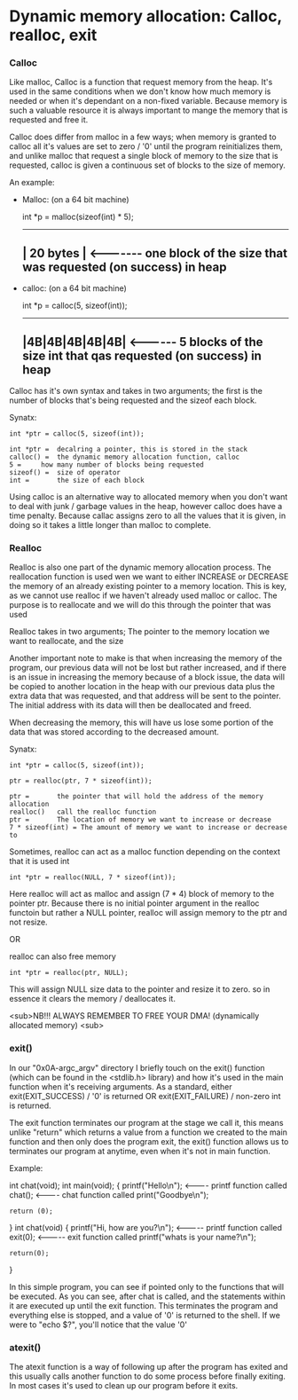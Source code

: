 # Dynamic memory allocation: Calloc, realloc, exit

### Calloc

Like malloc, Calloc is a function that request memory from the heap. It's used in the same conditions when we don't know how much memory is needed or when it's dependant on a non-fixed variable. Because memory is such a valuable resource it is always important to mange the memory that is requested and free it.

Calloc does differ from malloc in a few ways; when memory is granted to calloc all it's values are set to zero / '0' until the program reinitializes them, and unlike malloc that request a single block of memory to the size that is requested, calloc is given a continuous set of blocks to the size of memory.

An example:

* Malloc: (on a 64 bit machine)

	int *p = malloc(sizeof(int) * 5);

	--------------
	|  20 bytes  |	<------- one block of the size that was requested (on success) in heap
	--------------

* calloc: (on a 64 bit machine)

	int *p = calloc(5, sizeof(int));

	----------------
	|4B|4B|4B|4B|4B| <------ 5 blocks of the size int that qas requested (on success) in heap
	----------------


Calloc has it's own syntax and takes in two arguments; the first is the number of blocks that's being requested and the sizeof each block. 

Synatx:

	int *ptr = calloc(5, sizeof(int));

	int *ptr =	decalring a pointer, this is stored in the stack
	calloc() =	the dynamic memory allocation function, calloc
	5 =		how many number of blocks being requested
	sizeof() =	size of operator
	int =		the size of each block

Using calloc is an alternative way to allocated memory when you don't want to deal with junk / garbage values in the heap, however calloc does have a time penalty. Because callac assigns zero to all the values that it is given, in doing so it takes a little longer than malloc to complete.

### Realloc

Realloc is also one part of the dynamic memory allocation process. The reallocation function is used wen we want to either INCREASE or DECREASE the memory of an already existing pointer to a memory location. This is key, as we cannot use realloc if we haven't already used malloc or calloc. The purpose is to reallocate and we will do this through the pointer that was used

Realloc takes in two arguments; The pointer to the memory location we want to reallocate, and the size

Another important note to make is that when increasing the memory of the program, our previous data will not be lost but rather increased, and if there is an issue in increasing the memory because of a block issue, the data will be copied to another location in the heap with our previous data plus the extra data that was requested, and that address will be sent to the pointer. The initial address with its data will then be deallocated and freed.

When decreasing the memory, this will have us lose some portion of the data that was stored according to the decreased amount.

Synatx:

	int *ptr = calloc(5, sizeof(int));

	ptr = realloc(ptr, 7 * sizeof(int));

	ptr =		the pointer that will hold the address of the memory allocation
	realloc()	call the realloc function
	ptr =		The location of memory we want to increase or decrease
	7 * sizeof(int) = The amount of memory we want to increase or decrease to

Sometimes, realloc can act as a malloc function depending on the context that it is used int


	int *ptr = realloc(NULL, 7 * sizeof(int));

Here realloc will act as malloc and assign (7 * 4) block of memory to the pointer ptr. Because there is no initial pointer argument in the realloc functoin but rather a NULL pointer, realloc will assign memory to the ptr and not resize.

OR

realloc can also free memory

	int *ptr = realloc(ptr, NULL);

This will assign NULL size data to the pointer and resize it to zero. so in essence it clears the memory / deallocates it.


<sub\>NB!!! ALWAYS REMEMBER TO FREE YOUR DMA! (dynamically allocated memory) <sub\>

### exit()

In our "0x0A-argc_argv" directory I briefly touch on the exit() function (which can be found in the \<stdlib.h\> library) and how it's used in the main function when it's receiving arguments. As a standard, either exit(EXIT_SUCCESS) / '0' is returned OR exit(EXIT_FAILURE) / non-zero int is returned. 

The exit function terminates our program at the stage we call it, this means unlike "return" which returns a value from a function we created to the main function and then only does the program exit, the exit() function allows us to terminates our program at anytime, even when it's not in main function.

Example:

int chat(void);
int main(void);
{
	printf("Hello\n");		<---- printf function called
	chat();				<---- chat function called
	print("Goodbye\n");

	return (0);
}
int chat(void)
{
	printf("Hi, how are you?\n"); 	<----- printf function called
	exit(0);			<----- exit function called
	printf("whats is your name?\n");

	return(0);
}

In this simple program, you can see if pointed only to the functions that will be executed. As you can see, after chat is called, and the statements within it are executed up until the exit function. This terminates the program and everything else is stopped, and a value of '0' is returned to the shell. If we were to "echo $?", you'll notice that the value '0'

### atexit()

The atexit function is a way of following up after the program has exited and this usually calls another function to do some process before finally exiting. In most cases it's used to clean up our program before it exits.
